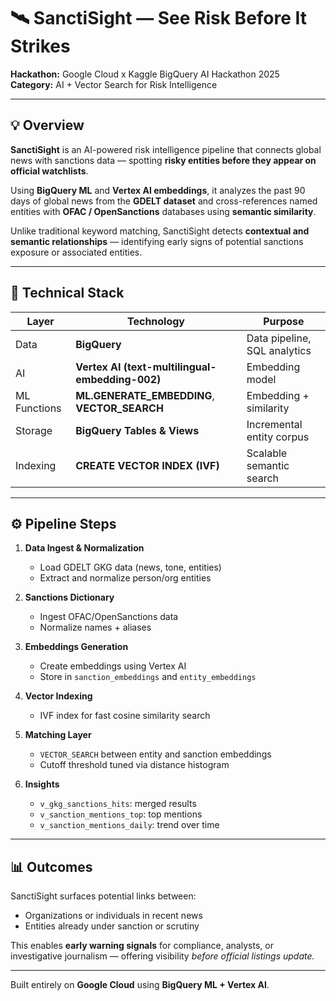# 🛰️ SanctiSight — See Risk Before It Strikes

**Hackathon:** Google Cloud x Kaggle BigQuery AI Hackathon 2025  
**Category:** AI + Vector Search for Risk Intelligence  

---

## 💡 Overview

**SanctiSight** is an AI-powered risk intelligence pipeline that connects global news with sanctions data — spotting **risky entities before they appear on official watchlists**.

Using **BigQuery ML** and **Vertex AI embeddings**, it analyzes the past 90 days of global news from the **GDELT dataset** and cross-references named entities with **OFAC / OpenSanctions** databases using **semantic similarity**.

Unlike traditional keyword matching, SanctiSight detects **contextual and semantic relationships** — identifying early signs of potential sanctions exposure or associated entities.

---

## 🧠 Technical Stack

| Layer | Technology | Purpose |
|-------|-------------|----------|
| Data | **BigQuery** | Data pipeline, SQL analytics |
| AI | **Vertex AI (text-multilingual-embedding-002)** | Embedding model |
| ML Functions | **ML.GENERATE_EMBEDDING**, **VECTOR_SEARCH** | Embedding + similarity |
| Storage | **BigQuery Tables & Views** | Incremental entity corpus |
| Indexing | **CREATE VECTOR INDEX (IVF)** | Scalable semantic search |

---

## ⚙️ Pipeline Steps

1. **Data Ingest & Normalization**  
   - Load GDELT GKG data (news, tone, entities)  
   - Extract and normalize person/org entities

2. **Sanctions Dictionary**  
   - Ingest OFAC/OpenSanctions data  
   - Normalize names + aliases

3. **Embeddings Generation**  
   - Create embeddings using Vertex AI  
   - Store in `sanction_embeddings` and `entity_embeddings`

4. **Vector Indexing**  
   - IVF index for fast cosine similarity search

5. **Matching Layer**  
   - `VECTOR_SEARCH` between entity and sanction embeddings  
   - Cutoff threshold tuned via distance histogram

6. **Insights**  
   - `v_gkg_sanctions_hits`: merged results  
   - `v_sanction_mentions_top`: top mentions  
   - `v_sanction_mentions_daily`: trend over time

---

## 📊 Outcomes

SanctiSight surfaces potential links between:
- Organizations or individuals in recent news  
- Entities already under sanction or scrutiny  

This enables **early warning signals** for compliance, analysts, or investigative journalism — offering visibility *before official listings update.*

---

Built entirely on **Google Cloud** using **BigQuery ML + Vertex AI**.
